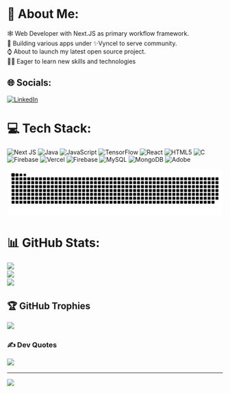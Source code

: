 # 💫 About Me:
🕸️ Web Developer with Next.JS as primary workflow framework.<br>🔭 Building various apps under ✨Vyncel to serve community.<br>⌚ About to launch my latest open source project.<br>🧑‍🎓 Eager to learn new skills and technologies


## 🌐 Socials:
[![LinkedIn](https://img.shields.io/badge/LinkedIn-%230077B5.svg?logo=linkedin&logoColor=white)](https://linkedin.com/in/amankashyap4321) 

# 💻 Tech Stack:
![Next JS](https://img.shields.io/badge/Next-black?style=flat&logo=next.js&logoColor=white) ![Java](https://img.shields.io/badge/java-%23ED8B00.svg?style=flat&logo=openjdk&logoColor=white) ![JavaScript](https://img.shields.io/badge/javascript-%23323330.svg?style=flat&logo=javascript&logoColor=%23F7DF1E) ![TensorFlow](https://img.shields.io/badge/TensorFlow-%23FF6F00.svg?style=flat&logo=TensorFlow&logoColor=white) ![React](https://img.shields.io/badge/react-%2320232a.svg?style=flat&logo=react&logoColor=%2361DAFB) ![HTML5](https://img.shields.io/badge/html5-%23E34F26.svg?style=flat&logo=html5&logoColor=white) ![C](https://img.shields.io/badge/c-%2300599C.svg?style=flat&logo=c&logoColor=white) ![Firebase](https://img.shields.io/badge/firebase-%23039BE5.svg?style=flat&logo=firebase) ![Vercel](https://img.shields.io/badge/vercel-%23000000.svg?style=flat&logo=vercel&logoColor=white) ![Firebase](https://img.shields.io/badge/Firebase-039BE5?style=flat&logo=Firebase&logoColor=white) ![MySQL](https://img.shields.io/badge/mysql-%2300000f.svg?style=flat&logo=mysql&logoColor=white) ![MongoDB](https://img.shields.io/badge/MongoDB-%234ea94b.svg?style=flat&logo=mongodb&logoColor=white) ![Adobe](https://img.shields.io/badge/adobe-%23FF0000.svg?style=flat&logo=adobe&logoColor=white)

<img src="https://raw.githubusercontent.com/akhiltrivedix/akhiltrivedix/output/snake.svg" alt="Snake animation" />

# 📊 GitHub Stats:
![](https://github-readme-stats.vercel.app/api?username=akhiltrivedix&theme=radical&hide_border=false&include_all_commits=true&count_private=true)<br/>
![](https://github-readme-streak-stats.herokuapp.com/?user=akhiltrivedix&theme=radical&hide_border=false)<br/>
![](https://github-readme-stats.vercel.app/api/top-langs/?username=akhiltrivedix&theme=radical&hide_border=false&include_all_commits=true&count_private=true&layout=compact)

## 🏆 GitHub Trophies
![](https://github-profile-trophy.vercel.app/?username=akhiltrivedix&theme=radical&no-frame=true&no-bg=false&margin-w=4)

### ✍️ Dev Quotes
![](https://quotes-github-readme.vercel.app/api?type=horizontal&theme=radical)

---
[![](https://visitcount.itsvg.in/api?id=akhiltrivedix&icon=3&color=4)](https://visitcount.itsvg.in)

<!-- Proudly created with GPRM ( https://gprm.itsvg.in ) -->
